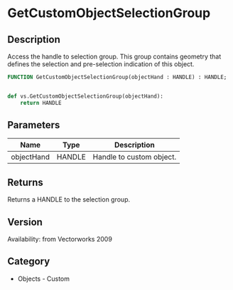# GetCustomObjectSelectionGroup

## Description
Access the handle to selection group. This group contains geometry that defines the selection and pre-selection indication of this object.

```pascal
FUNCTION GetCustomObjectSelectionGroup(objectHand : HANDLE) : HANDLE;
```

```python

def vs.GetCustomObjectSelectionGroup(objectHand):
    return HANDLE
```

## Parameters
|Name|Type|Description|
|---|---|---|
|objectHand|HANDLE|Handle to custom object.|

## Returns
Returns a HANDLE to the selection group.

## Version
Availability: from Vectorworks 2009
## Category
* Objects - Custom

